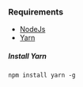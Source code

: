 ### Requirements

* [NodeJs](https://nodejs.org/)
* [Yarn](https://yarnpkg.com/)

##### Install Yarn
```
npm install yarn -g
```